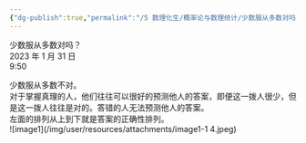 ```yaml
---
{"dg-publish":true,"permalink":"/5 数理化生/概率论与数理统计/少数服从多数对吗？/","title":"少数服从多数对吗？"}
---
```



少数服从多数对吗？  
2023 年 1 月 31 日  
9:50

少数服从多数不对。  
对于掌握真理的人，他们往往可以很好的预测他人的答案，即便这一拨人很少，但是这一拨人往往是对的。答错的人无法预测他人的答案。  
左面的排列从上到下就是答案的正确性排列。  
![image1](/img/user/resources/attachments/image1-1 4.jpeg)